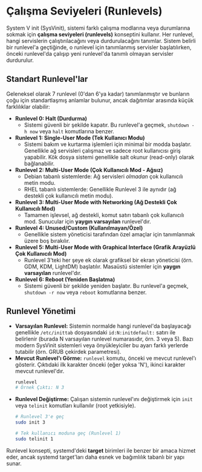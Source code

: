 # Çalışma Seviyeleri (Runlevels)

System V init (SysVinit), sistemi farklı çalışma modlarına veya durumlarına sokmak için **çalışma seviyeleri (runlevels)** konseptini kullanır. Her runlevel, hangi servislerin çalıştırılacağını veya durdurulacağını tanımlar. Sistem belirli bir runlevel'a geçtiğinde, o runlevel için tanımlanmış servisler başlatılırken, önceki runlevel'da çalışıp yeni runlevel'da tanımlı olmayan servisler durdurulur.

## Standart Runlevel'lar

Geleneksel olarak 7 runlevel (0'dan 6'ya kadar) tanımlanmıştır ve bunların çoğu için standartlaşmış anlamlar bulunur, ancak dağıtımlar arasında küçük farklılıklar olabilir:

*   **Runlevel 0: Halt (Durdurma)**
    *   Sistemi güvenli bir şekilde kapatır. Bu runlevel'a geçmek, `shutdown -h now` veya `halt` komutlarına benzer.
*   **Runlevel 1: Single-User Mode (Tek Kullanıcı Modu)**
    *   Sistemi bakım ve kurtarma işlemleri için minimal bir modda başlatır. Genellikle ağ servisleri çalışmaz ve sadece root kullanıcısı giriş yapabilir. Kök dosya sistemi genellikle salt okunur (read-only) olarak bağlanabilir.
*   **Runlevel 2: Multi-User Mode (Çok Kullanıcılı Mod - Ağsız)**
    *   Debian tabanlı sistemlerde: Ağ servisleri *olmadan* çok kullanıcılı metin modu.
    *   RHEL tabanlı sistemlerde: Genellikle Runlevel 3 ile aynıdır (ağ destekli çok kullanıcılı metin modu).
*   **Runlevel 3: Multi-User Mode with Networking (Ağ Destekli Çok Kullanıcılı Mod)**
    *   Tamamen işlevsel, ağ destekli, komut satırı tabanlı çok kullanıcılı mod. Sunucular için **yaygın varsayılan** runlevel'dır.
*   **Runlevel 4: Unused/Custom (Kullanılmayan/Özel)**
    *   Genellikle sistem yöneticisi tarafından özel amaçlar için tanımlanmak üzere boş bırakılır.
*   **Runlevel 5: Multi-User Mode with Graphical Interface (Grafik Arayüzlü Çok Kullanıcılı Mod)**
    *   Runlevel 3'teki her şeye ek olarak grafiksel bir ekran yöneticisi (örn. GDM, KDM, LightDM) başlatılır. Masaüstü sistemler için **yaygın varsayılan** runlevel'dır.
*   **Runlevel 6: Reboot (Yeniden Başlatma)**
    *   Sistemi güvenli bir şekilde yeniden başlatır. Bu runlevel'a geçmek, `shutdown -r now` veya `reboot` komutlarına benzer.

## Runlevel Yönetimi

*   **Varsayılan Runlevel:** Sistemin normalde hangi runlevel'da başlayacağı genellikle `/etc/inittab` dosyasındaki `id:N:initdefault:` satırı ile belirlenir (burada N varsayılan runlevel numarasıdır, örn. 3 veya 5). Bazı modern SysVinit sistemleri veya önyükleyiciler bu ayarı farklı yerlerde tutabilir (örn. GRUB çekirdek parametresi).
*   **Mevcut Runlevel'ı Görme:** `runlevel` komutu, önceki ve mevcut runlevel'ı gösterir. Çıktıdaki ilk karakter önceki (eğer yoksa 'N'), ikinci karakter mevcut runlevel'dır.
    ```bash
    runlevel
    # Örnek Çıktı: N 3 
    ```
*   **Runlevel Değiştirme:** Çalışan sistemin runlevel'ını değiştirmek için `init` veya `telinit` komutları kullanılır (root yetkisiyle).
    ```bash
    # Runlevel 3'e geç
    sudo init 3 

    # Tek kullanıcı moduna geç (Runlevel 1)
    sudo telinit 1 
    ```

Runlevel konsepti, systemd'deki **target** birimleri ile benzer bir amaca hizmet eder, ancak systemd target'ları daha esnek ve bağımlılık tabanlı bir yapı sunar.
